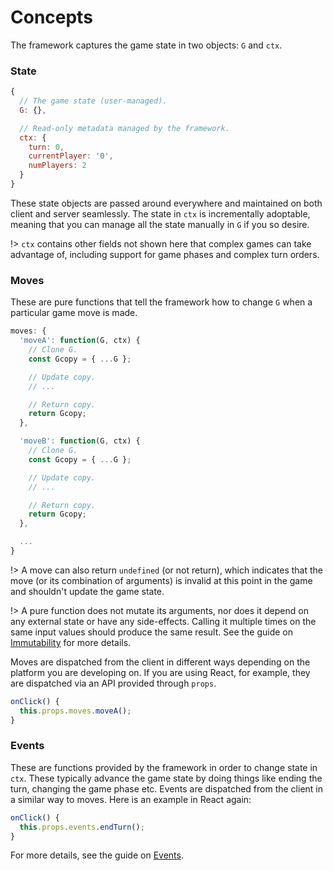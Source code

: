 # Concepts

The framework captures the game state in two objects: `G` and
`ctx`.

### State

```js
{
  // The game state (user-managed).
  G: {},

  // Read-only metadata managed by the framework.
  ctx: {
    turn: 0,
    currentPlayer: '0',
    numPlayers: 2
  }
}
```

These state objects are passed around everywhere and maintained
on both client and server seamlessly. The state in `ctx` is
incrementally adoptable, meaning that you can manage all the
state manually in `G` if you so desire.

!> `ctx` contains other fields not shown here that complex games
can take advantage of, including support for game phases and complex
turn orders.

### Moves

These are pure functions that tell the framework how to change `G`
when a particular game move is made.

```js
moves: {
  'moveA': function(G, ctx) {
    // Clone G.
    const Gcopy = { ...G };

    // Update copy.
    // ...

    // Return copy.
    return Gcopy;
  },

  'moveB': function(G, ctx) {
    // Clone G.
    const Gcopy = { ...G };

    // Update copy.
    // ...

    // Return copy.
    return Gcopy;
  },

  ...
}
```

!> A move can also return `undefined` (or not return),
which indicates that the move (or its combination of arguments)
is invalid at this point in the game and shouldn't update the
game state.

!> A pure function does not mutate its arguments, nor does
it depend on any external state or have any side-effects. Calling
it multiple times on the same input values should produce
the same result. See the guide on [Immutability](immutability.md) for
more details.

Moves are dispatched from the client in different ways
depending on the platform you are developing on. If you
are using React, for example, they are dispatched via an API
provided through `props`.

```js
onClick() {
  this.props.moves.moveA();
}
```

### Events

These are functions provided by the framework in order to change state
in `ctx`. These typically advance the game state by doing things like
ending the turn, changing the game phase etc.
Events are dispatched from the client in a similar way to moves. Here
is an example in React again:

```js
onClick() {
  this.props.events.endTurn();
}
```

For more details, see the guide on [Events](events.md).
